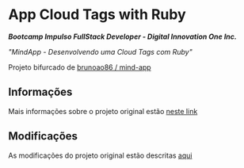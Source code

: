 # App Cloud Tags with Ruby

***Bootcamp Impulso FullStack Developer - Digital Innovation One Inc.***

*"MindApp - Desenvolvendo uma Cloud Tags com Ruby"*

Projeto bifurcado de [brunoao86 /
mind-app](https://github.com/brunoao86/mind-app)

## Informações

Mais informações sobre o projeto original estão [neste link](https://github.com/NeiTDutra/dio-mind_app-ruby/blob/master/HELPER.md)

## Modificações

As modificações do projeto original estão descritas [aqui](https://github.com/NeiTDutra/dio-mind_app-ruby/blob/master/CHANGES.md)
